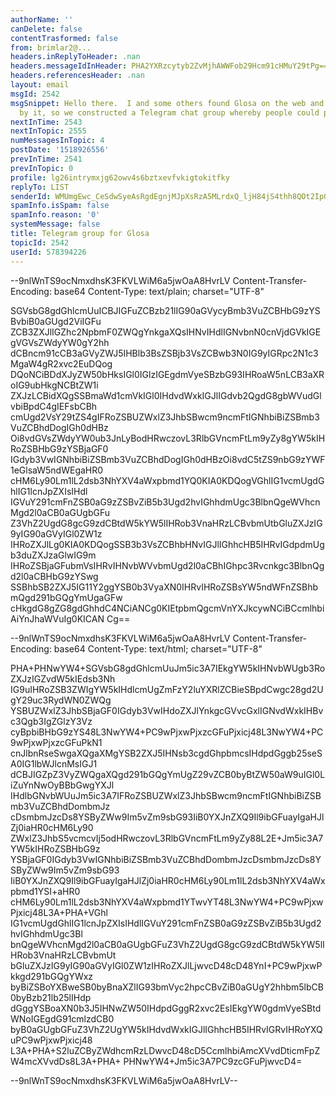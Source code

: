 ```yaml
---
authorName: ''
canDelete: false
contentTrasformed: false
from: brimlar2@...
headers.inReplyToHeader: .nan
headers.messageIdInHeader: PHA2YXRzcytyb2ZvMjhAWWFob29Hcm91cHMuY29tPg==
headers.referencesHeader: .nan
layout: email
msgId: 2542
msgSnippet: Hello there.  I and some others found Glosa on the web and were fascinated
  by it, so we constructed a Telegram chat group whereby people could post or discuss
nextInTime: 2543
nextInTopic: 2555
numMessagesInTopic: 4
postDate: '1518926556'
prevInTime: 2541
prevInTopic: 0
profile: lg26intrymxjg62owv4s6bztxevfvkigtokitfky
replyTo: LIST
senderId: WMUmgEwc_CeSdwSyeAsRgdEgnjMJpXsRzA5MLrdxQ_ljH84jS4thh8QOt2IpGeZpPPmK0oM9944Q
spamInfo.isSpam: false
spamInfo.reason: '0'
systemMessage: false
title: Telegram group for Glosa
topicId: 2542
userId: 578394226
---
```



--9nlWnTS9ocNmxdhsK3FKVLWiM6a5jwOaA8HvrLV
Content-Transfer-Encoding: base64
Content-Type: text/plain; charset="UTF-8"

SGVsbG8gdGhlcmUuICBJIGFuZCBzb21lIG90aGVycyBmb3VuZCBHbG9zYSBvbiB0aGUgd2ViIGFu
ZCB3ZXJlIGZhc2NpbmF0ZWQgYnkgaXQsIHNvIHdlIGNvbnN0cnVjdGVkIGEgVGVsZWdyYW0gY2hh
dCBncm91cCB3aGVyZWJ5IHBlb3BsZSBjb3VsZCBwb3N0IG9yIGRpc2N1c3MgaW4gR2xvc2EuDQog
DQoNCiBDdXJyZW50bHksIGl0IGlzIGEgdmVyeSBzbG93IHRoaW5nLCB3aXRoIG9ubHkgNCBtZW1i
ZXJzLCBidXQgSSBmaWd1cmVkIGl0IHdvdWxkIGJlIGdvb2QgdG8gbWVudGlvbiBpdC4gIEFsbCBh
cmUgd2VsY29tZS4gIFRoZSBUZWxlZ3JhbSBwcm9ncmFtIGNhbiBiZSBmb3VuZCBhdDogIGh0dHBz
Oi8vdGVsZWdyYW0ub3JnLyBodHRwczovL3RlbGVncmFtLm9yZy8gYW5kIHRoZSBHbG9zYSBjaGF0
IGdyb3VwIGNhbiBiZSBmb3VuZCBhdDogIGh0dHBzOi8vdC5tZS9nbG9zYWF1eGlsaW5ndWEgaHR0
cHM6Ly90Lm1lL2dsb3NhYXV4aWxpbmd1YQ0KIA0KDQogVGhlIG1vcmUgdGhlIG1lcnJpZXIsIHdl
IGVuY291cmFnZSB0aG9zZSBvZiB5b3Ugd2hvIGhhdmUgc3BlbnQgeWVhcnMgd2l0aCB0aGUgbGFu
Z3VhZ2UgdG8gcG9zdCBtdW5kYW5lIHRob3VnaHRzLCBvbmUtbGluZXJzIG9yIG90aGVyIGl0ZW1z
IHRoZXJlLg0KIA0KDQogSSB3b3VsZCBhbHNvIGJlIGhhcHB5IHRvIGdpdmUgb3duZXJzaGlwIG9m
IHRoZSBjaGFubmVsIHRvIHNvbWVvbmUgd2l0aCBhIGhpc3Rvcnkgc3BlbnQgd2l0aCBHbG9zYSwg
SSBhbSB2ZXJ5IG11Y2ggYSB0b3VyaXN0IHRvIHRoZSBsYW5ndWFnZSBhbmQgd291bGQgYmUgaGFw
cHkgdG8gZG8gdGhhdC4NCiANCg0KIEtpbmQgcmVnYXJkcywNCiBCcmlhbiAiYnJhaWVuIg0KICAN
Cg==


--9nlWnTS9ocNmxdhsK3FKVLWiM6a5jwOaA8HvrLV
Content-Transfer-Encoding: base64
Content-Type: text/html; charset="UTF-8"

PHA+PHNwYW4+SGVsbG8gdGhlcmUuJm5ic3A7IEkgYW5kIHNvbWUgb3RoZXJzIGZvdW5kIEdsb3Nh
IG9uIHRoZSB3ZWIgYW5kIHdlcmUgZmFzY2luYXRlZCBieSBpdCwgc28gd2UgY29uc3RydWN0ZWQg
YSBUZWxlZ3JhbSBjaGF0IGdyb3VwIHdoZXJlYnkgcGVvcGxlIGNvdWxkIHBvc3Qgb3IgZGlzY3Vz
cyBpbiBHbG9zYS48L3NwYW4+PC9wPjxwPjxzcGFuPjxicj48L3NwYW4+PC9wPjxwPjxzcGFuPkN1
cnJlbnRseSwgaXQgaXMgYSB2ZXJ5IHNsb3cgdGhpbmcsIHdpdGggb25seSA0IG1lbWJlcnMsIGJ1
dCBJIGZpZ3VyZWQgaXQgd291bGQgYmUgZ29vZCB0byBtZW50aW9uIGl0LiZuYnNwOyBBbGwgYXJl
IHdlbGNvbWUuJm5ic3A7IFRoZSBUZWxlZ3JhbSBwcm9ncmFtIGNhbiBiZSBmb3VuZCBhdDombmJz
cDsmbmJzcDs8YSByZWw9Im5vZm9sbG93IiB0YXJnZXQ9Il9ibGFuayIgaHJlZj0iaHR0cHM6Ly90
ZWxlZ3JhbS5vcmcvIj5odHRwczovL3RlbGVncmFtLm9yZy88L2E+Jm5ic3A7YW5kIHRoZSBHbG9z
YSBjaGF0IGdyb3VwIGNhbiBiZSBmb3VuZCBhdDombmJzcDsmbmJzcDs8YSByZWw9Im5vZm9sbG93
IiB0YXJnZXQ9Il9ibGFuayIgaHJlZj0iaHR0cHM6Ly90Lm1lL2dsb3NhYXV4aWxpbmd1YSI+aHR0
cHM6Ly90Lm1lL2dsb3NhYXV4aWxpbmd1YTwvYT48L3NwYW4+PC9wPjxwPjxicj48L3A+PHA+VGhl
IG1vcmUgdGhlIG1lcnJpZXIsIHdlIGVuY291cmFnZSB0aG9zZSBvZiB5b3Ugd2hvIGhhdmUgc3Bl
bnQgeWVhcnMgd2l0aCB0aGUgbGFuZ3VhZ2UgdG8gcG9zdCBtdW5kYW5lIHRob3VnaHRzLCBvbmUt
bGluZXJzIG9yIG90aGVyIGl0ZW1zIHRoZXJlLjwvcD48cD48YnI+PC9wPjxwPkkgd291bGQgYWxz
byBiZSBoYXBweSB0byBnaXZlIG93bmVyc2hpcCBvZiB0aGUgY2hhbm5lbCB0byBzb21lb25lIHdp
dGggYSBoaXN0b3J5IHNwZW50IHdpdGggR2xvc2EsIEkgYW0gdmVyeSBtdWNoIGEgdG91cmlzdCB0
byB0aGUgbGFuZ3VhZ2UgYW5kIHdvdWxkIGJlIGhhcHB5IHRvIGRvIHRoYXQuPC9wPjxwPjxicj48
L3A+PHA+S2luZCByZWdhcmRzLDwvcD48cD5CcmlhbiAmcXVvdDticmFpZW4mcXVvdDs8L3A+PHA+
PHNwYW4+Jm5ic3A7PC9zcGFuPjwvcD4=


--9nlWnTS9ocNmxdhsK3FKVLWiM6a5jwOaA8HvrLV--

